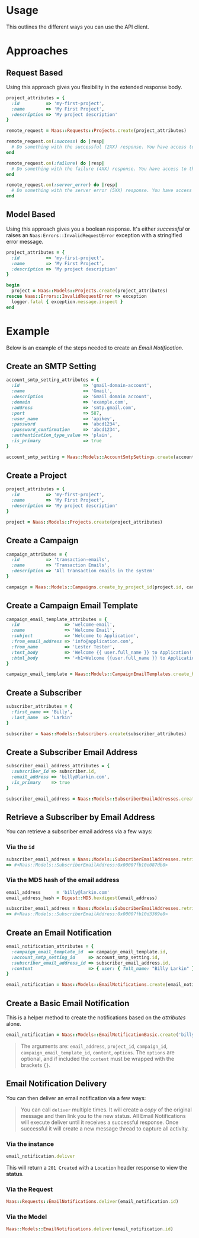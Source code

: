 # Usage

This outlines the different ways you can use the API client.

# Approaches

## Request Based

Using this approach gives you flexibility in the extended response body.

```ruby
project_attributes = {
  :id          => 'my-first-project',
  :name        => 'My First Project',
  :description => 'My project description'
}

remote_request = Naas::Requests::Projects.create(project_attributes)

remote_request.on(:success) do |resp|
  # Do something with the successful (2XX) response. You have access to the `data` (models), `links` (hypermedia), and the full `resp` (HTTP)
end

remote_request.on(:failure) do |resp|
  # Do something with the failure (4XX) response. You have access to the `data` (models), `links` (hypermedia), and the full `resp` (HTTP)
end

remote_request.on(:server_error) do |resp|
  # Do something with the server error (5XX) response. You have access to the `data` (models), `links` (hypermedia), and the full `resp` (HTTP)
end
```

## Model Based

Using this approach gives you a boolean response. It's either _successful_ or raises an `Naas:Errors::InvalidRequestError` exception with a stringified error message.


```ruby
project_attributes = {
  :id          => 'my-first-project',
  :name        => 'My First Project',
  :description => 'My project description'
}

begin
  project = Naas::Models::Projects.create(project_attributes)
rescue Naas::Errors::InvalidRequestError => exception
  logger.fatal { exception.message.inspect }
end
```


# Example

Below is an example of the steps needed to create an *Email Notification*.

## Create an SMTP Setting

```ruby
account_smtp_setting_attributes = {
  :id                        => 'gmail-domain-account',
  :name                      => 'Gmail',
  :description               => 'Gmail domain account',
  :domain                    => 'example.com',
  :address                   => 'smtp.gmail.com',
  :port                      => 587,
  :user_name                 => 'apikey',
  :password                  => 'abcd1234',
  :password_confirmation     => 'abcd1234',
  :authentication_type_value => 'plain',
  :is_primary                => true
}

account_smtp_setting = Naas::Models::AccountSmtpSettings.create(account_smtp_setting_attributes)
```

## Create a Project

```ruby
project_attributes = {
  :id          => 'my-first-project',
  :name        => 'My First Project',
  :description => 'My project description'
}

project = Naas::Models::Projects.create(project_attributes)
```

## Create a Campaign

```ruby
campaign_attributes = {
  :id          => 'transaction-emails',
  :name        => 'Transaction Emails',
  :description => 'All transaction emails in the system'
}

campaign = Naas::Models::Campaigns.create_by_project_id(project.id, campaign_attributes)
```

## Create a Campaign Email Template

```ruby
campaign_email_template_attributes = {
  :id                 => 'welcome-email',
  :name               => 'Welcome Email',
  :subject            => 'Welcome to Application',
  :from_email_address => 'info@application.com',
  :from_name          => 'Lester Tester',
  :text_body          => 'Welcome {{ user.full_name }} to Application!',
  :html_body          => '<h1>Welcome {{user.full_name }} to Application!</h1>'
}

campaign_email_template = Naas::Models::CampaignEmailTemplates.create_by_project_id_and_campaign_id(project.id, campaign.id, campaign_email_template_attributes)
```

## Create a Subscriber

```ruby
subscriber_attributes = {
  :first_name => 'Billy',
  :last_name  => 'Larkin'
}

subscriber = Naas::Models::Subscribers.create(subscriber_attributes)
```

## Create a Subscriber Email Address

```ruby
subscriber_email_address_attributes = {
  :subscriber_id => subscriber.id,
  :email_address => 'billy@larkin.com',
  :is_primary    => true
}

subscriber_email_address = Naas::Models::SubscriberEmailAddresses.create(subscriber_email_address_attributes)
```

## Retrieve a Subscriber by Email Address
You can retrieve a subscriber email address via a few ways:

### Via the `id`
```ruby
subscriber_email_address = Naas::Models::SubscriberEmailAddresses.retrieve(12)
=> #<Naas::Models::SubscriberEmailAddress:0x00007fb10e087db8>
```

### Via the MD5 hash of the email address
```ruby
email_address      = 'billy@larkin.com'
email_address_hash = Digest::MD5.hexdigest(email_address)

subscriber_email_address = Naas::Models::SubscriberEmailAddresses.retrieve(email_address_hash)
=> #<Naas::Models::SubscriberEmailAddress:0x00007fb10d3369e8>
```

## Create an Email Notification

```ruby
email_notification_attributes = {
  :campaign_email_template_id  => campaign_email_template.id,
  :account_smtp_setting_id     => account_smtp_setting.id,
  :subscriber_email_address_id => subscriber_email_address.id,
  :content                     => { user: { full_name: "Billy Larkin" } }
}

email_notification = Naas::Models::EmailNotifications.create(email_notification_attributes)
```

## Create a Basic Email Notification
This is a helper method to create the notifications based on the _attributes_ alone.

```ruby
email_notification = Naas::Models::EmailNotificationBasic.create('billy@larkin.com', 'my-first-project', 'transaction-emails', 'welcome-email', { user: { full_name: 'Billy Larkin' } }, account_smtp_setting_id: 'gmail-domain-account')
```

> The arguments are: `email_address`, `project_id`, `campaign_id`, `campaign_email_template_id`, `content`, `options`. The `options` are optional, and if included the `content` must be wrapped with the brackets `{}`.

## Email Notification Delivery
You can then deliver an email notification via a few ways:

> You can call `deliver` multiple times. It will create a _copy_ of the original message and then link you to the new status. All Email Notifications will execute deliver until it receives a successful response. Once successful it will create a new message thread to capture all activity.

### Via the instance

```ruby
email_notification.deliver
```
This will return a `201 Created` with a `Location` header response to view the **status**.

### Via the Request

```ruby
Naas::Requests::EmailNotifications.deliver(email_notification.id)
```

### Via the Model

```ruby
Naas::Models::EmailNotifications.deliver(email_notification.id)
```

